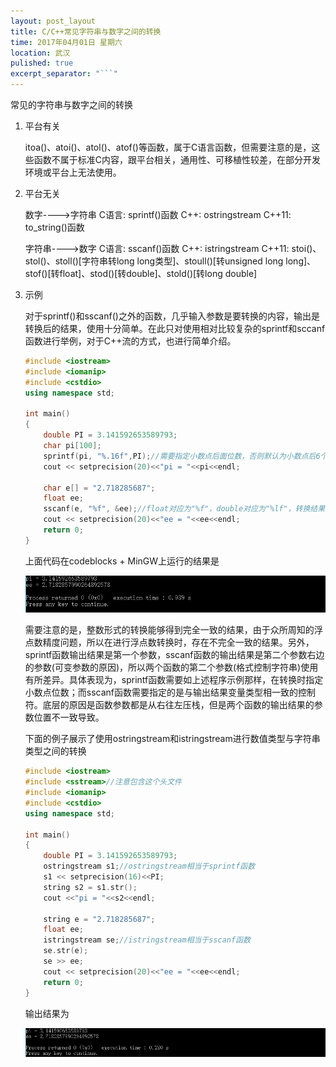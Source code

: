 ```yaml
---
layout: post_layout
title: C/C++常见字符串与数字之间的转换
time: 2017年04月01日 星期六
location: 武汉
pulished: true
excerpt_separator: "```"
---
```

常见的字符串与数字之间的转换

1. 平台有关

   itoa()、atoi()、atol()、atof()等函数，属于C语言函数，但需要注意的是，这些函数不属于标准C内容，跟平台相关，通用性、可移植性较差，在部分开发环境或平台上无法使用。

2. 平台无关

   数字---->字符串   C语言: sprintf()函数    C++: ostringstream    C++11: to_string()函数

   字符串---->数字   C语言: sscanf()函数    C++: istringstream      C++11: stoi()、stol()、stoll()[字符串转long long类型]、stoull()[转unsigned long long]、stof()[转float]、stod()[转double]、stold()[转long double]

3. 示例

   对于sprintf()和sscanf()之外的函数，几乎输入参数是要转换的内容，输出是转换后的结果，使用十分简单。在此只对使用相对比较复杂的sprintf和sccanf函数进行举例，对于C++流的方式，也进行简单介绍。

   ```c++
   #include <iostream>
   #include <iomanip>
   #include <cstdio>
   using namespace std;

   int main()
   {
       double PI = 3.141592653589793;
       char pi[100];
       sprintf(pi, "%.16f",PI);//需要指定小数点后面位数，否则默认为小数点后6个有效数字,转换结果在pi中
       cout << setprecision(20)<<"pi = "<<pi<<endl;

       char e[] = "2.718285687";
       float ee;
       sscanf(e, "%f", &ee);//float对应为"%f"，double对应为"%lf"，转换结果保存在变量ee中
       cout << setprecision(20)<<"ee = "<<ee<<endl;
       return 0;
   }
   ```

   上面代码在codeblocks + MinGW上运行的结果是

   ![blog](/assets/img/blog3.png)

   需要注意的是，整数形式的转换能够得到完全一致的结果，由于众所周知的浮点数精度问题，所以在进行浮点数转换时，存在不完全一致的结果。另外，sprintf函数输出结果是第一个参数，sscanf函数的输出结果是第二个参数右边的参数(可变参数的原因)，所以两个函数的第二个参数(格式控制字符串)使用有所差异。具体表现为，sprintf函数需要如上述程序示例那样，在转换时指定小数点位数；而sscanf函数需要指定的是与输出结果变量类型相一致的控制符。底层的原因是函数参数都是从右往左压栈，但是两个函数的输出结果的参数位置不一致导致。

   下面的例子展示了使用ostringstream和istringstream进行数值类型与字符串类型之间的转换

   ```c++
   #include <iostream>
   #include <sstream>//注意包含这个头文件
   #include <iomanip>
   #include <cstdio>
   using namespace std;

   int main()
   {
       double PI = 3.141592653589793;
       ostringstream s1;//ostringstream相当于sprintf函数
       s1 << setprecision(16)<<PI;
       string s2 = s1.str();
       cout <<"pi = "<<s2<<endl;

       string e = "2.718285687";
       float ee;
       istringstream se;//istringstream相当于sscanf函数
       se.str(e);
       se >> ee;
       cout << setprecision(20)<<"ee = "<<ee<<endl;
       return 0;
   }
   ```

   输出结果为

   ![blog](/assets/img/blog3_2.png)

   ​